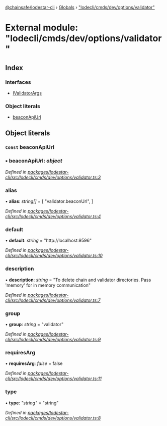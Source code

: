[@chainsafe/lodestar-cli](../README.md) › [Globals](../globals.md) › ["lodecli/cmds/dev/options/validator"](_lodecli_cmds_dev_options_validator_.md)

# External module: "lodecli/cmds/dev/options/validator"

## Index

### Interfaces

* [IValidatorArgs](../interfaces/_lodecli_cmds_dev_options_validator_.ivalidatorargs.md)

### Object literals

* [beaconApiUrl](_lodecli_cmds_dev_options_validator_.md#const-beaconapiurl)

## Object literals

### `Const` beaconApiUrl

### ▪ **beaconApiUrl**: *object*

*Defined in [packages/lodestar-cli/src/lodecli/cmds/dev/options/validator.ts:3](https://github.com/ChainSafe/lodestar/blob/a092bb827/packages/lodestar-cli/src/lodecli/cmds/dev/options/validator.ts#L3)*

###  alias

• **alias**: *string[]* = [
    "validator.beaconUrl",
  ]

*Defined in [packages/lodestar-cli/src/lodecli/cmds/dev/options/validator.ts:4](https://github.com/ChainSafe/lodestar/blob/a092bb827/packages/lodestar-cli/src/lodecli/cmds/dev/options/validator.ts#L4)*

###  default

• **default**: *string* = "http://localhost:9596"

*Defined in [packages/lodestar-cli/src/lodecli/cmds/dev/options/validator.ts:10](https://github.com/ChainSafe/lodestar/blob/a092bb827/packages/lodestar-cli/src/lodecli/cmds/dev/options/validator.ts#L10)*

###  description

• **description**: *string* = "To delete chain and validator directories. Pass 'memory' for in memory communication"

*Defined in [packages/lodestar-cli/src/lodecli/cmds/dev/options/validator.ts:7](https://github.com/ChainSafe/lodestar/blob/a092bb827/packages/lodestar-cli/src/lodecli/cmds/dev/options/validator.ts#L7)*

###  group

• **group**: *string* = "validator"

*Defined in [packages/lodestar-cli/src/lodecli/cmds/dev/options/validator.ts:9](https://github.com/ChainSafe/lodestar/blob/a092bb827/packages/lodestar-cli/src/lodecli/cmds/dev/options/validator.ts#L9)*

###  requiresArg

• **requiresArg**: *false* = false

*Defined in [packages/lodestar-cli/src/lodecli/cmds/dev/options/validator.ts:11](https://github.com/ChainSafe/lodestar/blob/a092bb827/packages/lodestar-cli/src/lodecli/cmds/dev/options/validator.ts#L11)*

###  type

• **type**: *"string"* = "string"

*Defined in [packages/lodestar-cli/src/lodecli/cmds/dev/options/validator.ts:8](https://github.com/ChainSafe/lodestar/blob/a092bb827/packages/lodestar-cli/src/lodecli/cmds/dev/options/validator.ts#L8)*
